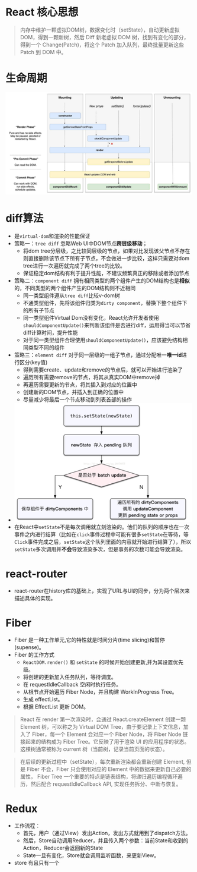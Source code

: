# React 核心思想

> 内存中维护一颗虚拟DOM树，数据变化时（setState），自动更新虚拟 DOM，得到一颗新树，然后 Diff 新老虚拟 DOM 树，找到有变化的部分，得到一个 Change(Patch)，将这个 Patch 加入队列，最终批量更新这些 Patch 到 DOM 中。

# 生命周期

<img src='/assets/react_lifecycle.png' width='900px'/>

# diff算法

- 是`virtual-dom`和渲染的性能保证
- 策略一：`tree diff` 忽略Web UI中DOM节点**跨层级移动**；
  - 将dom tree分层级，之比较同层级的节点，如果对比发现该父节点不存在则直接删除该节点下所有子节点，不会做进一步比较，这样只需要对dom tree进行一次遍历就完成了两个tree的比较。
  - 保证稳定dom结构有利于提升性能，不建议频繁真正的移除或者添加节点
- 策略二：`component diff` 拥有相同类型的两个组件产生的DOM结构也是**相似**的，不同类型的两个组件产生的DOM结构则不近相同
  - 同一类型组件遵从`tree diff`比较v-dom树
  - 不通类型组件，先将该组件归类为`dirty component`，替换下整个组件下的所有子节点
  - 同一类型组件Virtual Dom没有变化，React允许开发者使用`shouldComponentUpdate()`来判断该组件是否进行diff，运用得当可以节省diff计算时间，提升性能
  - 对于同一类型组件合理使用`shouldComponentUpdate()`，应该避免结构相同类型不同的组件
- 策略三：`element diff` 对于同一层级的一组子节点，通过分配唯一**唯一id**进行区分(key值)
  - 得到需要create、update和remove的节点后，就可以开始进行渲染了
  - 遍历所有需要remove的节点，将其从真实DOM中remove掉
  - 再遍历需要更新的节点，将其插入到对应的位置中
  - 创建新的DOM节点，并插入到正确的位置中
  - 尽量减少将最后一个节点移动到列表首部的操作
- <img src='/assets/setState.png' width='600px'/>
- 在React中`setState`不是每次调用就立刻渲染的。他们的队列的顺序也在一次事件之内进行结算（比如在`click`事件过程中可能有很多`setState`在等待，等`Click`事件完成之后，`setState`这个队列里面的内容就开始进行结算了），所以`setState`多次调用并**不会**导致渲染多次，但是事务的次数可能会导致渲染。

# react-router

- react-router在history库的基础上，实现了URL与UI的同步，分为两个层次来描述具体的实现。

# Fiber

- Fiber 是一种工作单元,它的特性就是时间分片(time slicing)和暂停(supense)。
- Fiber 的工作方式
  - `ReactDOM.render()` 和 `setState` 的时候开始创建更新,并为其设置优先级。
  - 将创建的更新加入任务队列，等待调度。
  - 在 requestIdleCallback 空闲时执行任务。
  - 从根节点开始遍历 Fiber Node，并且构建 WorkInProgress Tree。
  - 生成 effectList。
  - 根据 EffectList 更新 DOM。

> React 在 render 第一次渲染时，会通过 React.createElement 创建一颗 Element 树，可以称之为 Virtual DOM Tree，由于要记录上下文信息，加入了 Fiber，每一个 Element 会对应一个 Fiber Node，将 Fiber Node 链接起来的结构成为 Fiber Tree。它反映了用于渲染 UI 的应用程序的状态。这棵树通常被称为 current 树（当前树，记录当前页面的状态）。

> 在后续的更新过程中（setState），每次重新渲染都会重新创建 Element, 但是 Fiber 不会，Fiber 只会使用对应的 Element 中的数据来更新自己必要的属性，
Fiber Tree 一个重要的特点是链表结构，将递归遍历编程循环遍历，然后配合 requestIdleCallback API, 实现任务拆分、中断与恢复。

# Redux

- 工作流程：
  - 首先，用户（通过View）发出Action，发出方式就用到了dispatch方法。
  - 然后，Store自动调用Reducer，并且传入两个参数：当前State和收到的Action，Reducer会返回新的State
  - State一旦有变化，Store就会调用监听函数，来更新View。
- store 有且只有一个